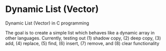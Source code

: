 # Dynamic List (Vector)
Dynamic List (Vector) in C programming

The goal is to create a simple list which behaves like a dynamic array in other languages.
Currently, testing out (1) shadow copy, (2) deep copy, (3) add, (4) replace, (5) find, (6) insert, (7) remove, and (8) clear functionality
